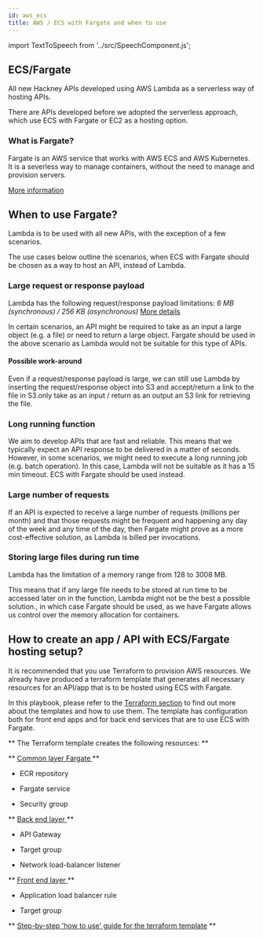 ```yaml
---
id: aws_ecs
title: AWS / ECS with Fargate and when to use
---
```


import TextToSpeech from '../src/SpeechComponent.js';

<TextToSpeech>

## ECS/Fargate

All new Hackney APIs developed using AWS Lambda as a serverless way of hosting APIs.

There are APIs developed before we adopted the serverless approach, which use ECS with Fargate or EC2 as a hosting option.

### What is Fargate?

Fargate is an AWS service that works with AWS ECS and AWS Kubernetes. It is a severless way to manage containers, without the need to manage and provision servers.

[More information](https://aws.amazon.com/fargate/)

##  When to use Fargate?

Lambda is to be used with all new APIs, with the exception of a few scenarios.

The use cases below outline the scenarios, when ECS with Fargate should be chosen as a way to host an API, instead of Lambda.

### Large request or response payload

Lambda has the following request/response payload limitations: _6 MB (synchronous) / 256 KB (asynchronous)_ [More details](https://docs.aws.amazon.com/lambda/latest/dg/gettingstarted-limits.html)

In certain scenarios, an API might be required to take as an input a large object (e.g. a file) or need to return a large object. Fargate should be used in the above scenario as Lambda would not be suitable for this type of APIs.

#### Possible work-around

Even if a request/response payload is large, we can still use Lambda by inserting the request/response object into S3 and accept/return a link to the file in S3.only take as an input / return as an output an S3 link for retrieving the file.

### Long running function

We aim to develop APIs that are fast and reliable. This means that we typically expect an API response to be delivered in a matter of seconds.
However, in some scenarios, we might need to execute a long running job (e.g. batch operation). In this case, Lambda will not be suitable as it has a 15 min timeout. ECS with Fargate should be used instead.

### Large number of requests

If an API is expected to receive a large number of requests (millions per month) and that those requests might be frequent and happening any day of the week and any time of the day, then Fargate might prove as a more cost-effective solution, as Lambda is billed per invocations.

### Storing large files during run time
Lambda has the limitation of a memory range from 128 to 3008 MB.

This means that if any large file needs to be stored at run time to be accessed later on in the function, Lambda might not be the best a possible solution., in which case Fargate should be used, as we have  Fargate allows us control over the memory allocation for containers.

## How to create an app / API with ECS/Fargate hosting setup?

It is recommended that you use Terraform to provision AWS resources. We already have produced a terraform template that generates all necessary resources for an API/app that is to be hosted using ECS with Fargate.

In this playbook, please refer to the [Terraform section](/infrastructure) to find out more about the templates and how to use them. The template has configuration both for front end apps and for back end services that are to use ECS with Fargate.

** The Terraform template creates the following resources: **

**  <u> Common layer Fargate  </u> **

  - ECR repository

  - Fargate service

  - Security group

** <u> Back end layer </u> **

  - API Gateway

  - Target group

  - Network load-balancer listener

** <u> Front end layer </u> **

  - Application load balancer rule

  - Target group


** [Step-by-step 'how to use' guide for the terraform template](https://docs.google.com/document/d/1Wwj0HTBuSPjQ0ym9dtnGc7pM4x4cfA7OsAbr4YVnsWI/edit#heading=h.bbczall7icfy
) **
</TextToSpeech>